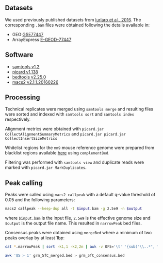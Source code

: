 
## Datasets

We used previously published datasets from [Iurlaro et al., 2016](https://genomebiology.biomedcentral.com/articles/10.1186/s13059-016-1001-5). The corresponding `.bam` files were obtained following the details available in:

- GEO [GSE77447](https://www.ncbi.nlm.nih.gov/geo/query/acc.cgi?acc=GSE77447)
- ArrayExpress [E-GEOD-77447](http://www.ebi.ac.uk/arrayexpress/experiments/E-GEOD-77447/)


## Software

- [samtools v1.2](http://samtools.sourceforge.net/)
- [picard v1.138](https://broadinstitute.github.io/picard/)
- [bedtools v2.25.0](http://bedtools.readthedocs.io/en/latest/)
- [macs2 v2.1.1.20160226](https://github.com/taoliu/MACS)


## Processing

Technical replicates were merged using `samtools merge` and resulting files were sorted and indexed with `samtools sort` and `samtools index` respectively.

Alignment metrics were obtained with `picard.jar CollectAlignmentSummaryMetrics` and `picard.jar picard.jar CollectInsertSizeMetrics`

Whitelist regions for the `mm9` mouse reference genome were prepared from blacklist regions available [here](https://sites.google.com/site/anshulkundaje/projects/blacklists) using `complementBed`.

Filtering was performed with `samtools view` and duplicate reads were marked with `picard.jar MarkDuplicates`.


## Peak calling

Peaks were called using `macs2 callpeak` with a default q-value threshold of 0.05 and the following parameters:

```bash
macs2 callpeak --keep-dup all -t $input.bam -g 2.5e9 -n $output
```

where `$input.bam` is the input file, `2.5e9` is the effective genome size and `$output` is the output file name. This resulted in `narrowPeak` bed files.

Consensus peaks were obtained using `mergeBed` where a minimum of two peaks overlap by at least 1bp:

```bash
cat *.narrowPeak | sort -k1,1 -k2,2n | awk -v OFS='\t' '{sub("\\..*", "", $4); print $0}' | mergeBed -c 4,4 -o distinct,count_distinct -i - > grm_5fC_merged.bed

awk '$5 > 1' grm_5fC_merged.bed > grm_5fC_consensus.bed
```



